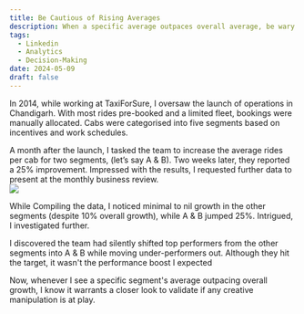 ```yaml
---
title: Be Cautious of Rising Averages
description: When a specific average outpaces overall average, be wary of manipulation
tags:
  - Linkedin
  - Analytics
  - Decision-Making
date: 2024-05-09
draft: false
---
```

In 2014, while working at TaxiForSure, I oversaw the launch of operations in Chandigarh. With most rides pre-booked and a limited fleet, bookings were manually allocated. Cabs were categorised into five segments based on incentives and work schedules.  
  
A month after the launch, I tasked the team to increase the average rides per cab for two segments, (let’s say A & B). Two weeks later, they reported a 25% improvement. Impressed with the results, I requested further data to present at the monthly business review.  
![](https://i.imgur.com/9uFmfGN.png)

  
While Compiling the data, I noticed minimal to nil growth in the other segments (despite 10% overall growth), while A & B jumped 25%. Intrigued, I investigated further.  
  
I discovered the team had silently shifted top performers from the other segments into A & B while moving under-performers out. Although they hit the target, it wasn't the performance boost I expected  
  
Now, whenever I see a specific segment's average outpacing overall growth, I know it warrants a closer look to validate if any creative manipulation is at play.